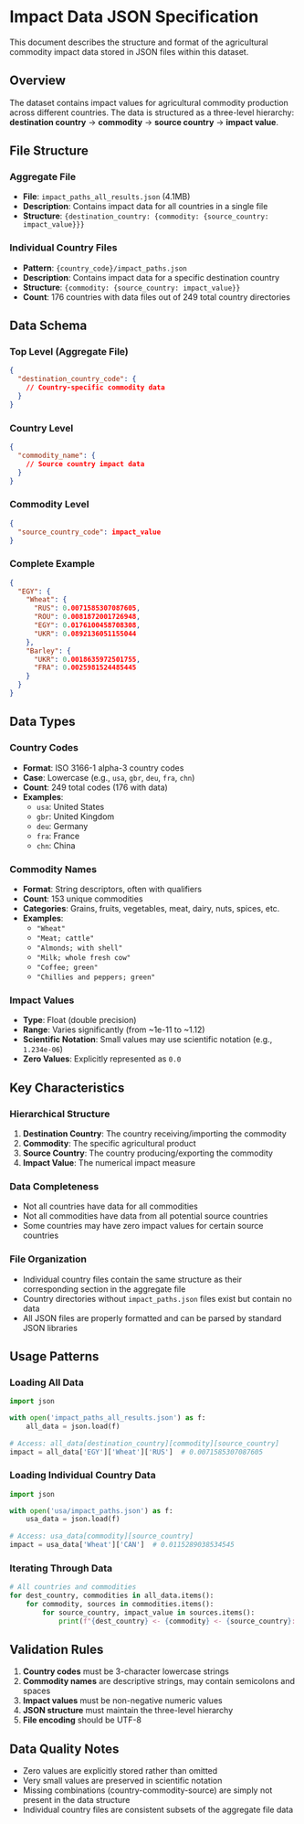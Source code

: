 # Impact Data JSON Specification

This document describes the structure and format of the agricultural commodity impact data stored in JSON files within this dataset.

## Overview

The dataset contains impact values for agricultural commodity production across different countries. The data is structured as a three-level hierarchy: **destination country** → **commodity** → **source country** → **impact value**.

## File Structure

### Aggregate File
- **File**: `impact_paths_all_results.json` (4.1MB)
- **Description**: Contains impact data for all countries in a single file
- **Structure**: `{destination_country: {commodity: {source_country: impact_value}}}`

### Individual Country Files
- **Pattern**: `{country_code}/impact_paths.json`
- **Description**: Contains impact data for a specific destination country
- **Structure**: `{commodity: {source_country: impact_value}}`
- **Count**: 176 countries with data files out of 249 total country directories

## Data Schema

### Top Level (Aggregate File)
```json
{
  "destination_country_code": {
    // Country-specific commodity data
  }
}
```

### Country Level
```json
{
  "commodity_name": {
    // Source country impact data
  }
}
```

### Commodity Level
```json
{
  "source_country_code": impact_value
}
```

### Complete Example
```json
{
  "EGY": {
    "Wheat": {
      "RUS": 0.0071585307087605,
      "ROU": 0.0081872001726948,
      "EGY": 0.0176100458708308,
      "UKR": 0.0892136051155044
    },
    "Barley": {
      "UKR": 0.0018635972501755,
      "FRA": 0.0025981524485445
    }
  }
}
```

## Data Types

### Country Codes
- **Format**: ISO 3166-1 alpha-3 country codes
- **Case**: Lowercase (e.g., `usa`, `gbr`, `deu`, `fra`, `chn`)
- **Count**: 249 total codes (176 with data)
- **Examples**:
  - `usa`: United States
  - `gbr`: United Kingdom  
  - `deu`: Germany
  - `fra`: France
  - `chn`: China

### Commodity Names
- **Format**: String descriptors, often with qualifiers
- **Count**: 153 unique commodities
- **Categories**: Grains, fruits, vegetables, meat, dairy, nuts, spices, etc.
- **Examples**:
  - `"Wheat"`
  - `"Meat; cattle"`
  - `"Almonds; with shell"`
  - `"Milk; whole fresh cow"`
  - `"Coffee; green"`
  - `"Chillies and peppers; green"`

### Impact Values
- **Type**: Float (double precision)
- **Range**: Varies significantly (from ~1e-11 to ~1.12)
- **Scientific Notation**: Small values may use scientific notation (e.g., `1.234e-06`)
- **Zero Values**: Explicitly represented as `0.0`

## Key Characteristics

### Hierarchical Structure
1. **Destination Country**: The country receiving/importing the commodity
2. **Commodity**: The specific agricultural product
3. **Source Country**: The country producing/exporting the commodity
4. **Impact Value**: The numerical impact measure

### Data Completeness
- Not all countries have data for all commodities
- Not all commodities have data from all potential source countries
- Some countries may have zero impact values for certain source countries

### File Organization
- Individual country files contain the same structure as their corresponding section in the aggregate file
- Country directories without `impact_paths.json` files exist but contain no data
- All JSON files are properly formatted and can be parsed by standard JSON libraries

## Usage Patterns

### Loading All Data
```python
import json

with open('impact_paths_all_results.json') as f:
    all_data = json.load(f)
    
# Access: all_data[destination_country][commodity][source_country]
impact = all_data['EGY']['Wheat']['RUS']  # 0.0071585307087605
```

### Loading Individual Country Data
```python
import json

with open('usa/impact_paths.json') as f:
    usa_data = json.load(f)
    
# Access: usa_data[commodity][source_country] 
impact = usa_data['Wheat']['CAN']  # 0.0115289038534545
```

### Iterating Through Data
```python
# All countries and commodities
for dest_country, commodities in all_data.items():
    for commodity, sources in commodities.items():
        for source_country, impact_value in sources.items():
            print(f"{dest_country} <- {commodity} <- {source_country}: {impact_value}")
```

## Validation Rules

1. **Country codes** must be 3-character lowercase strings
2. **Commodity names** are descriptive strings, may contain semicolons and spaces
3. **Impact values** must be non-negative numeric values
4. **JSON structure** must maintain the three-level hierarchy
5. **File encoding** should be UTF-8

## Data Quality Notes

- Zero values are explicitly stored rather than omitted
- Very small values are preserved in scientific notation
- Missing combinations (country-commodity-source) are simply not present in the data structure
- Individual country files are consistent subsets of the aggregate file data